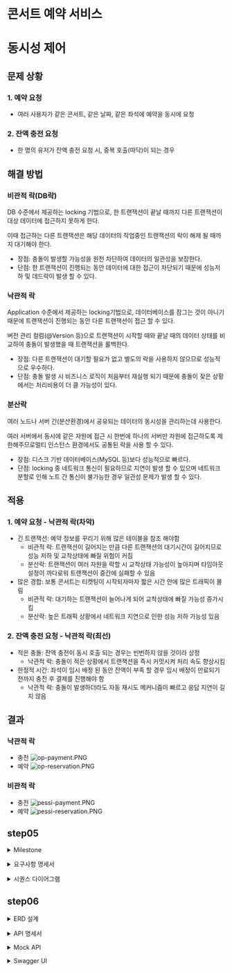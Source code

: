 # 콘서트 예약 서비스

# 동시성 제어

## 문제 상황

### 1. 예약 요청

- 여러 사용자가 같은 콘서트, 같은 날짜, 같은 좌석에 예약을 동시에 요청

### 2. 잔액 충전 요청

- 한 명의 유저가 잔액 충전 요청 시, 중복 호출(따닥)이 되는 경우

## 해결 방법

### 비관적 락(DB락)

DB 수준에서 제공하는 locking 기법으로, 한 트랜잭션이 끝날 때까지 다른 트랜잭션이 대상 데이터에 접근하지 못하게 한다.

이때 접근하는 다른 트랜잭션은 해당 데이터의 작업중인 트랜잭션의 락이 해제 될 때까지 대기해야 한다.

- 장점: 충돌이 발생할 가능성을 원천 차단하여 데이터의 일관성을 보장한다.
- 단점: 한 트랜잭션이 진행되는 동안 데이터에 대한 접근이 차단되기 때문에 성능저하 및 데드락이 발생 할 수 있다.

### 낙관적 락

Application 수준에서 제공하는 locking기법으로, 데이터베이스를 잠그는 것이 아니기 때문에 트랜잭션이 진행되는 동안 다른 트랜잭션이 접근 할 수 있다.

버전 관리 컬럼(@Version 등)으로 트랜잭션이 시작할 때와 끝날 때의 데이터 상태를 비교하여 충돌이 발생했을 때 트랜잭션을 롤백한다.

- 장점: 다른 트랜잭션이 대기할 필요가 없고 별도의 락을 사용하지 않으므로 성능적으로 우수하다.
- 단점: 충돌 발생 시 비즈니스 로직이 처음부터 재실행 되기 때문에 충돌이 잦은 상황에서는 처리비용이 더 클 가능성이 있다.

### 분산락

여러 노드나 서버 간(분산환경)에서 공유되는 데이터의 동시성을 관리하는데 사용한다.

여러 서버에서 동시에 같은 자원에 접근 시 한번에 하나의 서버만 자원에 접근하도록 제한해주므로멀티 인스턴스 환경에서도 공통된 락을 사용 할 수 있다.

- 장점: 디스크 기반 데이터베이스(MySQL 등)보다 성능적으로 빠르다.
- 단점: locking 중 네트워크 통신이 필요하므로 지연이 발생 할 수 있으며 네트워크 분할로 인해 노트 간 통신이 불가능한 경우 일관성 문제가 발생 할 수 있다.

## 적용

### 1. 예약 요청 - 낙관적 락(차악)

- 긴 트랜잭션: 예약 정보를 꾸리기 위해 많은 테이블을 참조 해야함
    - 비관적 락: 트랜잭션이 길어지는 만큼 다른 트랜잭션의 대기시간이 길어지므로 성능 저하 및 교착상태에 빠질 위험이 커짐
    - 분산락: 트랜잭션이 여러 자원을 락할 시 교착상태 가능성이 높아지며 타임아웃 설정이 까다로워 트랜잭션이 중간에 실패할 수 있음
- 많은 경합: 보통 콘서트는 티켓팅이 시작되자마자 짧은 시간 안에 많은 트래픽이 몰림
    - 비관적 락: 대기하는 트랜잭션이 늘어나게 되어 교착상태에 빠질 가능성 증가시킴
    - 분산락: 높은 트래픽 상황에서 네트워크 지연으로 인한 성능 저하 가능성 있음

### 2. 잔액 충전 요청 - 낙관적 락(최선)

- 적은 충돌:  잔액 충전이 동시 호출 되는 경우는 빈번하지 않을 것이라 상정
    - 낙관적 락: 충돌이 적은 상황에서 트랜잭션을 즉시 커밋시켜 처리 속도 향상시킴
- 한정적 시간: 좌석이 임시 배정 된 동안 잔액이 부족 할 경우 임시 배정이 만료되기 전까지 충전 후 결제를 진행해야 함
    - 낙관적 락: 충돌이 발생하더라도 자동 재시도 메커니즘이 빠르고 응답 지연이 길지 않음

## 결과

### 낙관적 락

- 충전
![op-payment.PNG](..%2Fhhplus3%2Fassets%2Ftest%2Fop-payment.PNG)
- 예약
![op-reservation.PNG](..%2Fhhplus3%2Fassets%2Ftest%2Fop-reservation.PNG)

### 비관적 락

- 충전
![pessi-payment.PNG](..%2Fhhplus3%2Fassets%2Ftest%2Fpessi-payment.PNG)
- 예약
![pessi-reservation.PNG](..%2Fhhplus3%2Fassets%2Ftest%2Fpessi-reservation.PNG)

## step05
<details>
<summary>Milestone</summary>

## [바로가기](https://github.com/users/xxyoonxx/projects/2)

</details>
<p>
<details>
<summary>요구사항 명세서</summary>

[대기열 API]
- 토큰 발급: 유저의 UUID, 대기순서, 잔여시간을 포함한 토큰 발급
- 대기열 검증: 유효한 대기열인지 검증
- 대기번호 조회: 현재 대기순서를 조회
- 대기열 만료: 좌석 배정 완료, 전 좌석 매진, 임시 배정 시간 초과 시 토큰을 만료시킴

[콘서트 좌석 조회 API]
- 콘서트 조회: 진행되는 콘서트 조회
- 날짜 조회: 특정 콘서트의 예약 가능 날짜 조회
- 좌석 조회: 특정 콘서트, 특정 날짜의 좌석 정보 조회

[좌석 예약 API]
- 예약 요청: 콘서트, 좌석번호, 날짜 정보로 예약 요청
- 좌석 임시 배정: 예약 요청 성공시 최종 배정 전까지 5분간 좌석 임시 배정
- 좌석 최종 배정: 임시 배정 시간 내 결제 완료시 좌석 최종 배정

[잔액 충전/조회 API]
- 잔액 충전: 유저 정보와 충전금액을 받아 잔액 충전
- 잔액 조회: 유저 정보로 잔액 조회

[결제 API]
- 결제 생성: 좌석 임시 배정 시 결제 정보 생성하여 반환
- 결제 처리: 사용자의 잔액으로 결제를 요청하고 처리
- 결제 내역 조회: 결제 완료 된 내역 조회
</details>
<p>
<details>
<summary>시퀀스 다이어그램</summary>

![queueApi.png](assets%2Fsequence%2FqueueApi.png)

![seatApi.png](assets%2Fsequence%2FseatApi.png)

![reservationApi.png](assets%2Fsequence%2FreservationApi.png)

![balance.png](assets%2Fsequence%2Fbalance.png)

![chargeApi.png](assets%2Fsequence%2FchargeApi.png)

![paymentApi.png](assets%2Fsequence%2FpaymentApi.png)

</details>

## step06

<details>
<summary>ERD 설계</summary>

![](assets/erd/erd.png)

</details>
<p>
<details>
<summary>API 명세서</summary>

## [원본 링크](https://fancy-act-7c0.notion.site/ef679d726eb54065a7fac47add8d0b30?v=c041866b5a224b788f056cdd8caf4ceb&pvs=4)

![apispec.png](assets%2Fapispec.png)

</details>
<p>
<details>
<summary>Mock API</summary>

- /queue POST 대기열 요청

![queue.png](assets%2Fmockapi%2Fqueue.png)

- /queue/status GET 대기열 확인

![queueStatus.PNG](assets%2Fmockapi%2FqueueStatus.PNG)

- /concerts [GET 콘서트 목록 조회](https://4d27ed9a-e6d8-40be-beb9-c3124be0a8ff.mock.pstmn.io/concerts)

- /concerts/{concertId}/dates [GET 예약 가능 날짜 조회](https://4d27ed9a-e6d8-40be-beb9-c3124be0a8ff.mock.pstmn.io/concerts/1/dates)

- /concerts/{concertId}/dates/{detailId}/seats [GET 예약 가능 좌석 조회](https://4d27ed9a-e6d8-40be-beb9-c3124be0a8ff.mock.pstmn.io/concerts/1/dates/2/seats)

- /reservation POST 좌석 예약 요청

![reservation.png](assets%2Fmockapi%2Freservation.png)

- /payment/{userId}/balance [GET 잔액 조회](https://4d27ed9a-e6d8-40be-beb9-c3124be0a8ff.mock.pstmn.io/user/1/balance)

- /payment/{userId}/charge PATCH 잔액 충전

![charge.PNG](assets%2Fmockapi%2Fcharge.PNG)

- /payment POST 결제

![payment.png](assets%2Fmockapi%2Fpayment.png)

</details>
<p>
<details>
<summary>Swagger UI</summary>

![swagger.PNG](assets%2Fswagger.PNG)

</details>